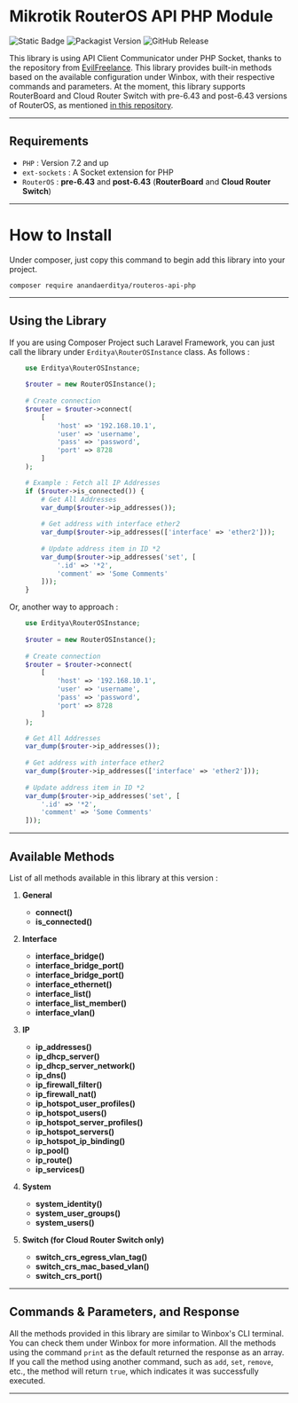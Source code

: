 # Mikrotik RouterOS API PHP Module

![Static Badge](https://img.shields.io/badge/php-7.2_and_up-e74c3c?style=for-the-badge)
![Packagist Version](https://img.shields.io/packagist/v/anandaerditya/routeros-api-php?style=for-the-badge&logo=packagist&logoColor=ffffff&color=%23f28d1a&link=https%3A%2F%2Fpackagist.org%2Fpackages%2Fanandaerditya%2Frouteros-api-php)
![GitHub Release](https://img.shields.io/github/v/release/anandaerditya/routeros-api-php?style=for-the-badge&logo=github&label=github&color=1abc9c&link=https%3A%2F%2Fgithub.com%2Fanandaerditya%2Frouteros-api-php)

This library is using API Client Communicator under PHP Socket, thanks to the repository from [EvilFreelance](https://github.com/EvilFreelancer/routeros-api-php). This library provides built-in methods based on the available configuration under Winbox, with their respective commands and parameters. At the moment, this library supports RouterBoard and Cloud Router Switch with pre-6.43 and post-6.43 versions of RouterOS, as mentioned [in this repository](https://github.com/EvilFreelancer/routeros-api-php).

---

## Requirements

- `PHP` : Version 7.2 and up
- `ext-sockets` : A Socket extension for PHP
- `RouterOS` : **pre-6.43** and **post-6.43** (**RouterBoard** and **Cloud Router Switch**)

---

# How to Install

Under composer, just copy this command to begin add this library into your project.

    composer require anandaerditya/routeros-api-php

---

## Using the Library

If you are using Composer Project such Laravel Framework, you can just call the library under `Erditya\RouterOSInstance` class. As follows :


```php
    use Erditya\RouterOSInstance;
    
    $router = new RouterOSInstance();
    
    # Create connection
    $router = $router->connect(
        [
            'host' => '192.168.10.1',
            'user' => 'username',
            'pass' => 'password',
            'port' => 8728 
        ]
    );

    # Example : Fetch all IP Addresses
    if ($router->is_connected()) {
        # Get All Addresses
        var_dump($router->ip_addresses());
        
        # Get address with interface ether2
        var_dump($router->ip_addresses(['interface' => 'ether2']));
        
        # Update address item in ID *2
        var_dump($router->ip_addresses('set', [
            '.id' => '*2',
            'comment' => 'Some Comments'
        ]));
    }
```

Or, another way to approach :

```php
    use Erditya\RouterOSInstance;
    
    $router = new RouterOSInstance();
    
    # Create connection
    $router = $router->connect(
        [
            'host' => '192.168.10.1',
            'user' => 'username',
            'pass' => 'password',
            'port' => 8728 
        ]
    );

    # Get All Addresses
    var_dump($router->ip_addresses());
        
    # Get address with interface ether2
    var_dump($router->ip_addresses(['interface' => 'ether2']));
        
    # Update address item in ID *2
    var_dump($router->ip_addresses('set', [
        '.id' => '*2',
        'comment' => 'Some Comments'
    ]));
```

---
    
## Available Methods

List of all methods available in this library at this version :

1. **General**
    - **connect()**
    - **is_connected()**


2. **Interface**
   - **interface_bridge()**
   - **interface_bridge_port()**
   - **interface_bridge_port()**
   - **interface_ethernet()**
   - **interface_list()**
   - **interface_list_member()**
   - **interface_vlan()**


3. **IP**
   - **ip_addresses()**
   - **ip_dhcp_server()**
   - **ip_dhcp_server_network()**
   - **ip_dns()**
   - **ip_firewall_filter()**
   - **ip_firewall_nat()**
   - **ip_hotspot_user_profiles()**
   - **ip_hotspot_users()**
   - **ip_hotspot_server_profiles()**
   - **ip_hotspot_servers()**
   - **ip_hotspot_ip_binding()**
   - **ip_pool()**
   - **ip_route()**
   - **ip_services()**


4. **System**
   - **system_identity()**
   - **system_user_groups()**
   - **system_users()**


5. **Switch (for Cloud Router Switch only)**
   - **switch_crs_egress_vlan_tag()**
   - **switch_crs_mac_based_vlan()**
   - **switch_crs_port()**

---

## Commands & Parameters, and Response

All the methods provided in this library are similar to Winbox's CLI terminal. You can check them under Winbox for more information. All the methods using the command `print` as the default returned the response as an array. If you call the method using another command, such as `add`, `set`, `remove`, etc., the method will return `true`, which indicates it was successfully executed.

---

